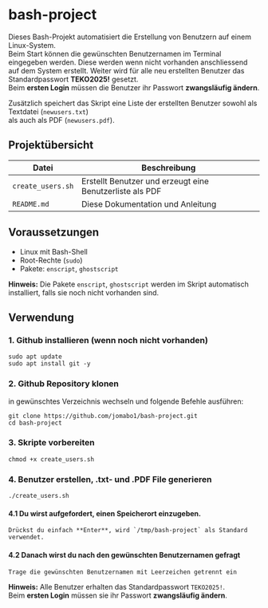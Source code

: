 # bash-project

Dieses Bash-Projekt automatisiert die Erstellung von Benutzern auf einem Linux-System.  
Beim Start können die gewünschten Benutzernamen im Terminal eingegeben werden. Diese werden wenn nicht vorhanden anschliessend auf dem System erstellt.
Weiter wird für alle neu erstellten Benutzer das Standardpasswort **TEKO2025!** gesetzt.  
Beim **ersten Login** müssen die Benutzer ihr Passwort **zwangsläufig ändern**.  

Zusätzlich speichert das Skript eine Liste der erstellten Benutzer sowohl als Textdatei (`newusers.txt`)  
als auch als PDF (`newusers.pdf`).  


## Projektübersicht

| Datei                | Beschreibung                                                       |
|---------------------|---------------------------------------------------------------------|
| `create_users.sh`   | Erstellt Benutzer und erzeugt eine Benutzerliste als PDF           |
| `README.md`         | Diese Dokumentation und Anleitung                                  |


##  Voraussetzungen

- Linux mit Bash-Shell
- Root-Rechte (`sudo`)  
- Pakete: `enscript`, `ghostscript`  

**Hinweis:** Die Pakete `enscript`, `ghostscript` werden im Skript automatisch installiert, falls sie noch nicht vorhanden sind.


##  Verwendung

### 1. Github installieren (wenn noch nicht vorhanden)


    sudo apt update
    sudo apt install git -y


### 2. Github Repository klonen
in gewünschtes Verzeichnis wechseln und folgende Befehle ausführen:

    git clone https://github.com/jomabo1/bash-project.git
    cd bash-project


### 3. Skripte vorbereiten

  
    chmod +x create_users.sh


### 4. Benutzer erstellen, .txt- und .PDF File generieren


    ./create_users.sh



   #### 4.1 Du wirst aufgefordert, einen Speicherort einzugeben.  
    Drückst du einfach **Enter**, wird `/tmp/bash-project` als Standard verwendet.

   #### 4.2 Danach wirst du nach den gewünschten Benutzernamen gefragt
    Trage die gewünschten Benutzernamen mit Leerzeichen getrennt ein

   **Hinweis:**  Alle Benutzer erhalten das Standardpasswort `TEKO2025!`.  
    Beim **ersten Login** müssen sie ihr Passwort **zwangsläufig ändern**.
    
